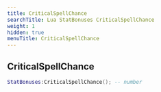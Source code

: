```yaml
---
title: CriticalSpellChance
searchTitle: Lua StatBonuses CriticalSpellChance
weight: 1
hidden: true
menuTitle: CriticalSpellChance
---
```

## CriticalSpellChance
```lua
StatBonuses:CriticalSpellChance(); -- number
```
